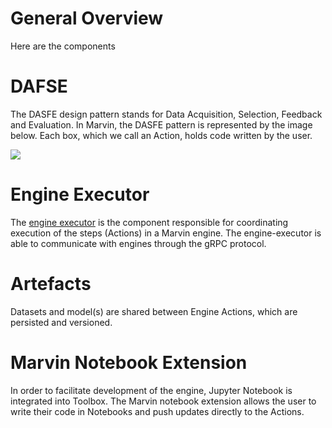 # General Overview

Here are the components

# DAFSE

The DASFE design pattern stands for Data Acquisition, Selection, Feedback and Evaluation.
In Marvin, the DASFE pattern is represented by the image below. Each box, which we call an Action, holds code written by the user.

![](https://raw.githubusercontent.com/marvin-ai/marvin-paper/master/from-exploratory-models-to-productions/fig/marvin-dase.png)

# Engine Executor

The [engine executor](https://github.com/marvin-ai/marvin-engine-executor) is the component responsible for coordinating execution of the steps (Actions) in a Marvin engine. The engine-executor is able to communicate with engines through the gRPC protocol.

# Artefacts

Datasets and model(s) are shared between Engine Actions, which are persisted and versioned.

# Marvin Notebook Extension

In order to facilitate development of the engine, Jupyter Notebook is integrated into Toolbox. The Marvin notebook extension allows the user to write their code in Notebooks and push updates directly to the Actions.